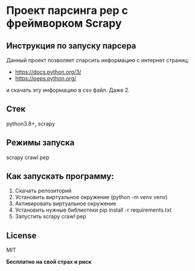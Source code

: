 # Проект парсинга pep с фреймворком Scrapy
## Инструкция по запуску парсера

Данный проект позволяет спарсить информацию с интернет страниц:

- https://docs.python.org/3/
- https://peps.python.org/

и скачать эту информацию в csv файл. Даже 2.

## Стек

python3.8+, scrapy

## Режимы запуска

scrapy crawl pep

## Как запускать программу:
1) Скачать репозиторий
2) Установить виртуальное окружение (python -m venv venv)
3) Активировать виртуальное окружение
4) Установить нужные библиотеки pip install -r requirements.txt
5) Запустить scrapy crawl pep

## License

MIT

**Бесплатно на свой страх и риск**
